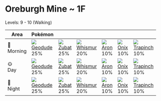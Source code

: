 # Oreburgh Mine ~ 1F
Levels: 9 - 10 (Walking)

Area         | Pokémon                         | &nbsp;                          | &nbsp;                          | &nbsp;                          | &nbsp;                          | &nbsp;                          
---          | ---                             | ---                             | ---                             | ---                             | ---                             | ---                             
🌅<br>Morning | ![][074]<br> [Geodude]<br> 25% | ![][041]<br> [Zubat]<br> 25%   | ![][293]<br> [Whismur]<br> 20% | ![][304]<br> [Aron]<br> 10%    | ![][095]<br> [Onix]<br> 10%    | ![][328]<br> [Trapinch]<br> 10%
🌞<br>Day     | ![][074]<br> [Geodude]<br> 25% | ![][041]<br> [Zubat]<br> 25%   | ![][293]<br> [Whismur]<br> 20% | ![][304]<br> [Aron]<br> 10%    | ![][095]<br> [Onix]<br> 10%    | ![][328]<br> [Trapinch]<br> 10%
🌙<br>Night   | ![][074]<br> [Geodude]<br> 25% | ![][041]<br> [Zubat]<br> 25%   | ![][293]<br> [Whismur]<br> 20% | ![][304]<br> [Aron]<br> 10%    | ![][095]<br> [Onix]<br> 10%    | ![][328]<br> [Trapinch]<br> 10%

[Zubat]: ../../pokemon_changes/041/
[Geodude]: ../../pokemon_changes/074/
[Onix]: ../../pokemon_changes/095/
[Whismur]: ../../pokemon_changes/293/
[Aron]: ../../pokemon_changes/304/
[Trapinch]: ../../pokemon_changes/328/
[041]: ../img/pokemon/041.png
[074]: ../img/pokemon/074.png
[095]: ../img/pokemon/095.png
[293]: ../img/pokemon/293.png
[304]: ../img/pokemon/304.png
[328]: ../img/pokemon/328.png
